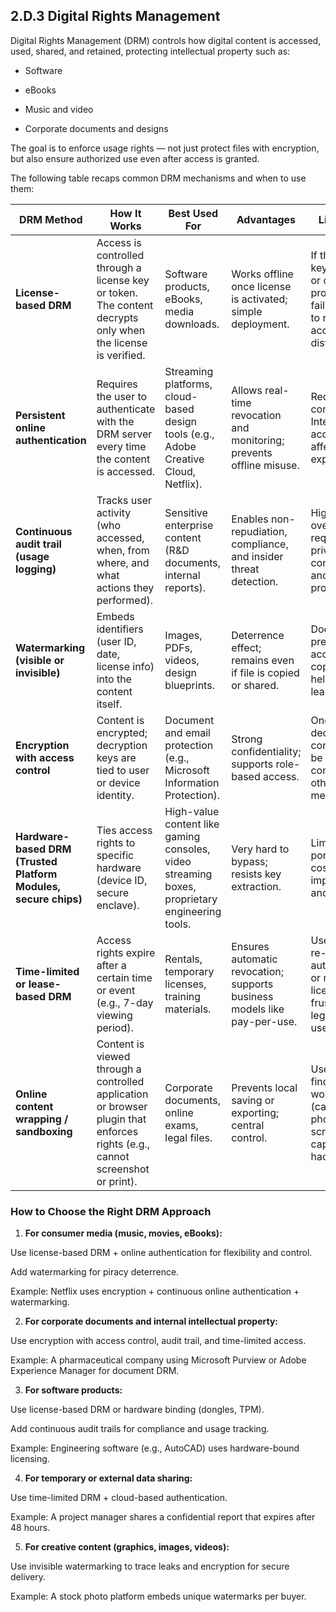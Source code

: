## 2.D.3 Digital Rights Management ##

Digital Rights Management (DRM) controls how digital content is accessed, used, shared, and retained, protecting intellectual property such as:

- Software

- eBooks

- Music and video

- Corporate documents and designs

The goal is to enforce usage rights — not just protect files with encryption, but also ensure authorized use even after access is granted.

The following table recaps common DRM mechanisms and when to use them:

| **DRM Method**                                                  | **How It Works**                                                                                                              | **Best Used For**                                                                              | **Advantages**                                                           | **Limitations**                                                                                         |
| --------------------------------------------------------------- | ----------------------------------------------------------------------------------------------------------------------------- | ---------------------------------------------------------------------------------------------- | ------------------------------------------------------------------------ | ------------------------------------------------------------------------------------------------------- |
| **License-based DRM**                                           | Access is controlled through a license key or token. The content decrypts only when the license is verified.                  | Software products, eBooks, media downloads.                                                    | Works offline once license is activated; simple deployment.              | If the license key is copied or cracked, protection fails; difficult to revoke access once distributed. |
| **Persistent online authentication**                            | Requires the user to authenticate with the DRM server every time the content is accessed.                                     | Streaming platforms, cloud-based design tools (e.g., Adobe Creative Cloud, Netflix).           | Allows real-time revocation and monitoring; prevents offline misuse.     | Requires continuous Internet access; may affect user experience.                                        |
| **Continuous audit trail (usage logging)**                      | Tracks user activity (who accessed, when, from where, and what actions they performed).                                       | Sensitive enterprise content (R&D documents, internal reports).                                | Enables non-repudiation, compliance, and insider threat detection.       | High overhead; requires privacy considerations and log protection.                                      |
| **Watermarking (visible or invisible)**                         | Embeds identifiers (user ID, date, license info) into the content itself.                                                     | Images, PDFs, videos, design blueprints.                                                       | Deterrence effect; remains even if file is copied or shared.             | Does not prevent access or copying; only helps trace leaks.                                             |
| **Encryption with access control**                              | Content is encrypted; decryption keys are tied to user or device identity.                                                    | Document and email protection (e.g., Microsoft Information Protection).                        | Strong confidentiality; supports role-based access.                      | Once decrypted, control may be lost unless combined with other DRM methods.                             |
| **Hardware-based DRM (Trusted Platform Modules, secure chips)** | Ties access rights to specific hardware (device ID, secure enclave).                                                          | High-value content like gaming consoles, video streaming boxes, proprietary engineering tools. | Very hard to bypass; resists key extraction.                             | Limits portability; costly to implement and maintain.                                                   |
| **Time-limited or lease-based DRM**                             | Access rights expire after a certain time or event (e.g., 7-day viewing period).                                              | Rentals, temporary licenses, training materials.                                               | Ensures automatic revocation; supports business models like pay-per-use. | Users must re-authenticate or renew license; can frustrate legitimate users.                            |
| **Online content wrapping / sandboxing**                        | Content is viewed through a controlled application or browser plugin that enforces rights (e.g., cannot screenshot or print). | Corporate documents, online exams, legal files.                                                | Prevents local saving or exporting; central control.                     | Users may find workarounds (camera photos, screen capture hacks).                                       |

### How to Choose the Right DRM Approach ###

1. **For consumer media (music, movies, eBooks):**

Use license-based DRM + online authentication for flexibility and control.

Add watermarking for piracy deterrence.

Example: Netflix uses encryption + continuous online authentication + watermarking.

2. **For corporate documents and internal intellectual property:**

Use encryption with access control, audit trail, and time-limited access.

Example: A pharmaceutical company using Microsoft Purview or Adobe Experience Manager for document DRM.

3. **For software products:**

Use license-based DRM or hardware binding (dongles, TPM).

Add continuous audit trails for compliance and usage tracking.

Example: Engineering software (e.g., AutoCAD) uses hardware-bound licensing.

4. **For temporary or external data sharing:**

Use time-limited DRM + cloud-based authentication.

Example: A project manager shares a confidential report that expires after 48 hours.

5. **For creative content (graphics, images, videos):**

Use invisible watermarking to trace leaks and encryption for secure delivery.

Example: A stock photo platform embeds unique watermarks per buyer.
